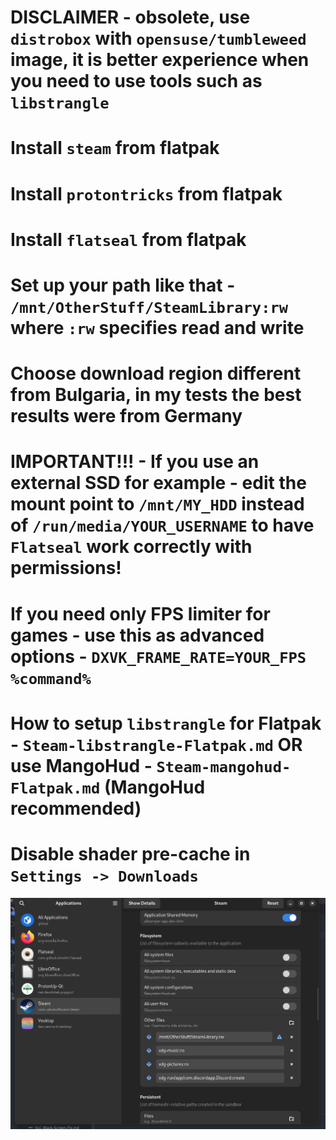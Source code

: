 # DISCLAIMER - obsolete, use `distrobox` with `opensuse/tumbleweed` image, it is better experience when you need to use tools such as `libstrangle`
# Install `steam` from flatpak
# Install `protontricks` from flatpak
# Install `flatseal` from flatpak
# Set up your path like that - `/mnt/OtherStuff/SteamLibrary:rw` where `:rw` specifies read and write
# Choose download region different from Bulgaria, in my tests the best results were from Germany
# IMPORTANT!!! - If you use an external SSD for example - edit the mount point to `/mnt/MY_HDD` instead of `/run/media/YOUR_USERNAME` to have `Flatseal` work correctly with permissions!
# If you need only FPS limiter for games - use this as advanced options - `DXVK_FRAME_RATE=YOUR_FPS %command%`
# How to setup `libstrangle` for Flatpak - `Steam-libstrangle-Flatpak.md` OR use MangoHud - `Steam-mangohud-Flatpak.md` (MangoHud recommended)
# Disable shader pre-cache in `Settings -> Downloads`

<img src="./steam-flatpak.png" />